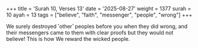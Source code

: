 +++
title = 'Surah 10, Verses 13'
date = '2025-08-27'
weight = 1377
surah = 10
ayah = 13
tags = ["believe", "faith", "messenger", "people", "wrong"]
+++

We surely destroyed ˹other˺ peoples before you when they did wrong, and their messengers came to them with clear proofs but they would not believe! This is how We reward the wicked people.